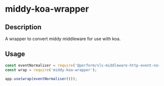 # middy-koa-wrapper

## Description
A wrapper to convert middy middleware for use with koa.

## Usage
```javascript
const eventNormaliser = require('@perform/sls-middleware-http-event-normalizer'); // the middy middleware
const wrap = require('middy-koa-wrapper');

app.use(wrap(eventNormaliser()));
```